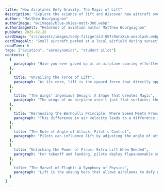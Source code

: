 ```yaml
---
title: "How Airplanes Defy Gravity: The Magic of Lift"
description: "Explore the science of lift and discover how aircraft overcome gravity using aerodynamic principles."
author: "Matthew Bourguignon"
authorImage: "@/images/blue-skies-matt-300.webp"
authorImageAlt: "Headshot of aviation author Matthew Bourguignon"
pubDate: 2025-02-28
cardImage: "src/assets/images/cody-fitzgerald-O0Tr0mrzXLA-unsplash.webp"
cardImageAlt: "Small aircraft parked at a local airfield during sunset"
readTime: 6
tags: ["aviation", "aerodynamics", "student pilot"]
contents: [
  {
    paragraph: "Have you ever gazed up at an airplane soaring effortlessly through the sky, and wondered, \"How does it stay up there?\" It seems like magic, doesn't it? But it's not magic – it's science! The secret to flight lies in a fundamental principle called lift. Let's dive into the fascinating world of aerodynamics and unravel the mysteries of how airplanes conquer gravity."
  },
  {
    title: "Unveiling the Force of Lift",
    paragraph: "At its core, lift is the upward force that directly opposes an airplane's weight. It's what keeps those massive machines afloat. This incredible force is generated by the wings as they interact with the surrounding air. To understand how this happens, we need to explore the ingenious design of the wings and the principles of fluid dynamics."
  },
  {
    title: "The Wings' Ingenious Design: A Shape That Creates Magic",
    paragraph: "The wings of an airplane aren't just flat surfaces; they're meticulously crafted to create a difference in air pressure above and below them. The top of the wing is elegantly curved, forcing the air to travel a longer distance, while the bottom is relatively flat, allowing air to flow more directly. As the airplane moves forward, air flows faster over the curved upper surface than beneath it."
  },
  {
    title: "Harnessing the Bernoulli Principle: Where Speed Meets Pressure",
    paragraph: "This difference in air velocity leads to a difference in air pressure, a phenomenon explained by the Bernoulli principle. As airspeed increases, air pressure decreases. Faster air on top of the wing means lower pressure, and slower air beneath means higher pressure. This pressure difference creates lift, pushing the wing—and the airplane—upward."
  },
  {
    title: "The Role of Angle of Attack: Pilot's Control",
    paragraph: "Pilots can influence lift by adjusting the angle of attack—the angle between the wing and the oncoming airflow. Increasing this angle enhances lift by increasing the pressure difference. However, if the angle exceeds a critical point, it can cause a stall, where lift is suddenly lost and recovery is required."
  },
  {
    title: "Unlocking the Power of Flaps: Extra Lift When Needed",
    paragraph: "For takeoff and landing, pilots deploy flaps—movable surfaces on the wing's trailing edge. Flaps increase wing surface area and alter shape, producing more lift at lower speeds. This makes landings and takeoffs smoother, slower, and safer."
  },
  {
    title: "The Marvel of Flight: A Symphony of Physics",
    paragraph: "Lift is the unsung hero that allows airplanes to defy gravity. With clever wing design, the Bernoulli principle, angle of attack adjustments, and flap deployment, aircraft use fluid dynamics to stay airborne. Next time you're flying, look out the window and watch the wings at work—there’s incredible science behind every second of flight."
  }
]
---
```

